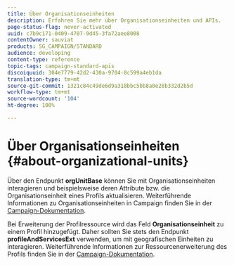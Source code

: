 ```yaml
---
title: Über Organisationseinheiten
description: Erfahren Sie mehr über Organisationseinheiten und APIs.
page-status-flag: never-activated
uuid: c7b9c171-0409-4707-9d45-3fa72aee8008
contentOwner: sauviat
products: SG_CAMPAIGN/STANDARD
audience: developing
content-type: reference
topic-tags: campaign-standard-apis
discoiquuid: 304e7779-42d2-430a-9704-8c599a4eb1da
translation-type: tm+mt
source-git-commit: 1321c84c49de6d9a318bbc5bb8a0e28b332d2b5d
workflow-type: tm+mt
source-wordcount: '104'
ht-degree: 100%

---
```



# Über Organisationseinheiten {#about-organizational-units}

Über den Endpunkt **orgUnitBase** können Sie mit Organisationseinheiten interagieren und beispielsweise deren Attribute bzw. die Organisationseinheit eines Profils aktualisieren. Weiterführende Informationen zu Organisationseinheiten in Campaign finden Sie in der [Campaign-Dokumentation](https://helpx.adobe.com/de/campaign/standard/administration/using/organizational-units.html).

Bei Erweiterung der Profilressource wird das Feld **Organisationseinheit** zu einem Profil hinzugefügt. Daher sollten Sie stets den Endpunkt **profileAndServicesExt** verwenden, um mit geografischen Einheiten zu interagieren. Weiterführende Informationen zur Ressourcenerweiterung des Profils finden Sie in der [Campaign-Dokumentation](https://helpx.adobe.com/de/campaign/standard/administration/using/organizational-units.html#partitioning-profiles).
